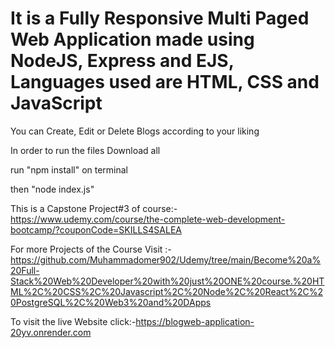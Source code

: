 # It is a Fully Responsive Multi Paged Web Application made using NodeJS, Express and EJS, Languages used are HTML, CSS and JavaScript

You can Create, Edit or Delete Blogs according to your liking 

In order to run the files Download all

run "npm install" on terminal

then "node index.js"

This is a Capstone Project#3 of course:- https://www.udemy.com/course/the-complete-web-development-bootcamp/?couponCode=SKILLS4SALEA

For more Projects of the Course Visit :-https://github.com/Muhammadomer902/Udemy/tree/main/Become%20a%20Full-Stack%20Web%20Developer%20with%20just%20ONE%20course.%20HTML%2C%20CSS%2C%20Javascript%2C%20Node%2C%20React%2C%20PostgreSQL%2C%20Web3%20and%20DApps

To visit the live Website click:-https://blogweb-application-20yv.onrender.com

